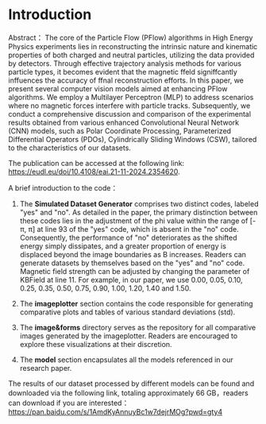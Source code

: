 # Introduction
Abstract： The core of the Particle Flow (PFlow) algorithms in High Energy Physics experiments
lies in reconstructing the intrinsic nature and kinematic properties of both charged and neutral
particles, utilizing the data provided by detectors. Through effective trajectory analysis methods
for various particle types, it becomes evident that the magnetic ffeld signiffcantly inffuences the
accuracy of ffnal reconstruction efforts. In this paper, we present several computer vision models
aimed at enhancing PFlow algorithms. We employ a Multilayer Perceptron (MLP) to address
scenarios where no magnetic forces interfere with particle tracks. Subsequently, we conduct
a comprehensive discussion and comparison of the experimental results obtained from various
enhanced Convolutional Neural Network (CNN) models, such as Polar Coordinate Processing,
Parameterized Differential Operators (PDOs), Cylindrically Sliding Windows (CSW), tailored to
the characteristics of our datasets.

The publication can be accessed at the following link: https://eudl.eu/doi/10.4108/eai.21-11-2024.2354620.

A brief introduction to the code：

1. The **Simulated Dataset Generator** comprises two distinct codes, labeled "yes" and "no". As detailed in the paper, the primary distinction between these codes lies in the adjustment of the phi value within the range of [-π, π] at line 93 of the "yes" code, which is absent in the "no" code. Consequently, the performance of "no" deteriorates as the shifted energy simply dissipates, and a greater proportion of energy is displaced beyond the image boundaries as B increases. Readers can generate datasets by themselves based on the "yes" and "no" code.  Magnetic field strength can be adjusted by changing the parameter of KBField at line 11. For example, in our paper, we use 0.00, 0.05, 0.10, 0.25, 0.35, 0.50, 0.75, 0.90, 1.00, 1.20, 1.40 and 1.50.

2. The **imageplotter** section contains the code responsible for generating comparative plots and tables of various standard deviations (std).

3. The **image&forms** directory serves as the repository for all comparative images generated by the imageplotter. Readers are encouraged to explore these visualizations at their discretion.

4. The **model** section encapsulates all the models referenced in our research paper.

The results of our dataset processed by different models can be found and downloaded via the following link, totaling approximately 66 GB，readers can download if you are interested：https://pan.baidu.com/s/1AmdKyAnnuyBc1w7dejrMOg?pwd=gty4
